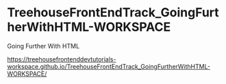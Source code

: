 # TreehouseFrontEndTrack_GoingFurtherWithHTML-WORKSPACE
 Going Further With HTML
 
 https://treehousefrontenddevtutorials-workspace.github.io/TreehouseFrontEndTrack_GoingFurtherWithHTML-WORKSPACE/
